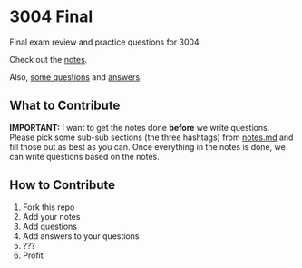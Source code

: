 # 3004 Final

Final exam review and practice questions for 3004.

Check out the [notes](notes.md).

Also, [some questions](questions.md) and [answers](answers.md).

## What to Contribute

**IMPORTANT:** I want to get the notes done **before** we write questions. Please pick some sub-sub sections (the three hashtags) from [notes.md](notes.md) and fill those out as best as you can. Once everything in the notes is done, we can write questions based on the notes.

## How to Contribute

1. Fork this repo
1. Add your notes
1. Add questions
1. Add answers to your questions
1. ???
1. Profit
